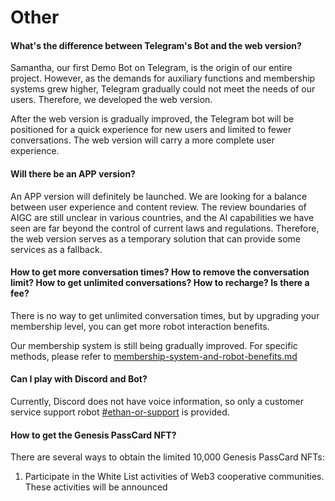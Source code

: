 # Other

#### What's the difference between Telegram's Bot and the web version?

Samantha, our first Demo Bot on Telegram, is the origin of our entire project. However, as the demands for auxiliary functions and membership systems grew higher, Telegram gradually could not meet the needs of our users. Therefore, we developed the web version.

After the web version is gradually improved, the Telegram bot will be positioned for a quick experience for new users and limited to fewer conversations. The web version will carry a more complete user experience.

#### Will there be an APP version?

An APP version will definitely be launched. We are looking for a balance between user experience and content review. The review boundaries of AIGC are still unclear in various countries, and the AI capabilities we have seen are far beyond the control of current laws and regulations. Therefore, the web version serves as a temporary solution that can provide some services as a fallback.

#### How to get more conversation times? How to remove the conversation limit? How to get unlimited conversations? How to recharge? Is there a fee?

There is no way to get unlimited conversation times, but by upgrading your membership level, you can get more robot interaction benefits.

Our membership system is still being gradually improved. For specific methods, please refer to [membership-system-and-robot-benefits.md](../product-manual/membership-system-and-robot-benefits.md "mention")

#### Can I play with Discord and Bot?

Currently, Discord does not have voice information, so only a customer service support robot [#ethan-or-support](../product-manual/robot-introduction.md#ethan-or-support "mention") is provided.

#### How to get the Genesis PassCard NFT?

There are several ways to obtain the limited 10,000 Genesis PassCard NFTs:

1. Participate in the White List activities of Web3 cooperative communities. These activities will be announced 